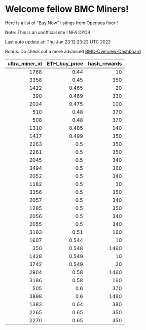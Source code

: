 # Welcome fellow BMC Miners!
Here is a list of "Buy Now" listings from Opensea floor !

Note: This is an unofficial site ! NFA DYOR

Last auto update at: Thu Jun 23 12:23:22 UTC 2022

Bonus: Do check out a more advanced [BMC-Overview-Dashboard](https://dune.com/defifunk/BMC-Overview-Dashboard)


|   ultra_miner_id |   ETH_buy_price |   hash_rewards |
|-----------------:|----------------:|---------------:|
|             1768 |           0.44  |             10 |
|             3358 |           0.45  |            350 |
|             1422 |           0.465 |             20 |
|              390 |           0.469 |            330 |
|             2024 |           0.475 |            100 |
|              510 |           0.48  |            370 |
|              508 |           0.48  |            370 |
|             1310 |           0.485 |            140 |
|             1417 |           0.499 |            350 |
|             2263 |           0.5   |            350 |
|             2261 |           0.5   |            350 |
|             2045 |           0.5   |            340 |
|             3494 |           0.5   |            360 |
|             2052 |           0.5   |            340 |
|             1182 |           0.5   |             30 |
|             3356 |           0.5   |            350 |
|             2057 |           0.5   |            340 |
|             1285 |           0.5   |            350 |
|             2056 |           0.5   |            340 |
|             2055 |           0.5   |            340 |
|             3183 |           0.51  |            160 |
|             1607 |           0.544 |             10 |
|              350 |           0.548 |           1460 |
|             1428 |           0.549 |             10 |
|             3742 |           0.549 |             20 |
|             2904 |           0.58  |           1460 |
|             3186 |           0.58  |            160 |
|              505 |           0.6   |            370 |
|             3898 |           0.6   |           1460 |
|             1383 |           0.64  |            380 |
|             2265 |           0.65  |            350 |
|             2270 |           0.65  |            350 |